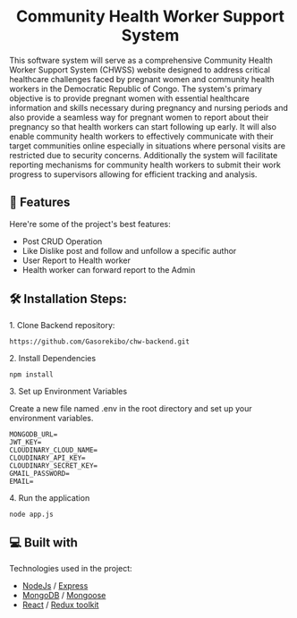 <h1 align="center" id="title">Community Health Worker Support System</h1>

<p id="description">This software system will serve as a comprehensive Community Health Worker Support System (CHWSS) website designed to address critical healthcare challenges faced by pregnant women and community health workers in the Democratic Republic of Congo. The system's primary objective is to provide pregnant women with essential healthcare information and skills necessary during pregnancy and nursing periods and also provide a seamless way for pregnant women to report about their pregnancy so that health workers can start following up early. It will also enable community health workers to effectively communicate with their target communities online especially in situations where personal visits are restricted due to security concerns. Additionally the system will facilitate reporting mechanisms for community health workers to submit their work progress to supervisors allowing for efficient tracking and analysis.</p>

  
  
<h2>🧐 Features</h2>

Here're some of the project's best features:

*   Post CRUD Operation
*   Like Dislike post and follow and unfollow a specific author
*   User Report to Health worker
*   Health worker can forward report to the Admin

<h2>🛠️ Installation Steps:</h2>

<p>1. Clone Backend repository:</p>

```
https://github.com/Gasorekibo/chw-backend.git
```

<p>2. Install Dependencies</p>

```
npm install
```

<p>3. Set up Environment Variables</p>

<p>Create a new file named .env in the root directory and set up your environment variables.</p>

```
MONGODB_URL=
JWT_KEY=
CLOUDINARY_CLOUD_NAME=
CLOUDINARY_API_KEY=
CLOUDINARY_SECRET_KEY=
GMAIL_PASSWORD=
EMAIL=
 ``` 

  <p>4. Run the application </p>

  ```
node app.js

```
<h2>💻 Built with</h2>

Technologies used in the project:


*   [NodeJs](https://nodejs.org/en/) / [Express](https://expressjs.com/en/guide/routing.html)
*  [MongoDB](https://www.mongodb.com/) / [Mongoose](https://mongoosejs.com/docs/guide.html)
*   [React](https://react.dev/learn) / [Redux toolkit](https://redux-toolkit.js.org/introduction/getting-started)


